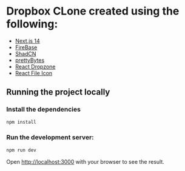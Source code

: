 # Dropbox CLone created using the following:

- [Next.js 14](https://nextjs.org/)
- [FireBase](https://firebase.google.com/)
- [ShadCN](https://ui.shadcn.com/)
- [prettyBytes](https://www.npmjs.com/package/pretty-bytes)
- [React Dropzone](https://react-dropzone.js.org/)
- [React File Icon](https://www.npmjs.com/package/react-file-icon)

## Running the project locally

### Install the dependencies
```bash
npm install
```
### Run the development server:

```bash
npm run dev
```
Open [http://localhost:3000](http://localhost:3000) with your browser to see the result.
